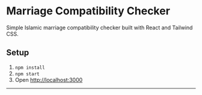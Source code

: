 # Marriage Compatibility Checker

Simple Islamic marriage compatibility checker built with React and Tailwind CSS.

## Setup

1. `npm install`
2. `npm start`
3. Open [http://localhost:3000](http://localhost:3000)

---
